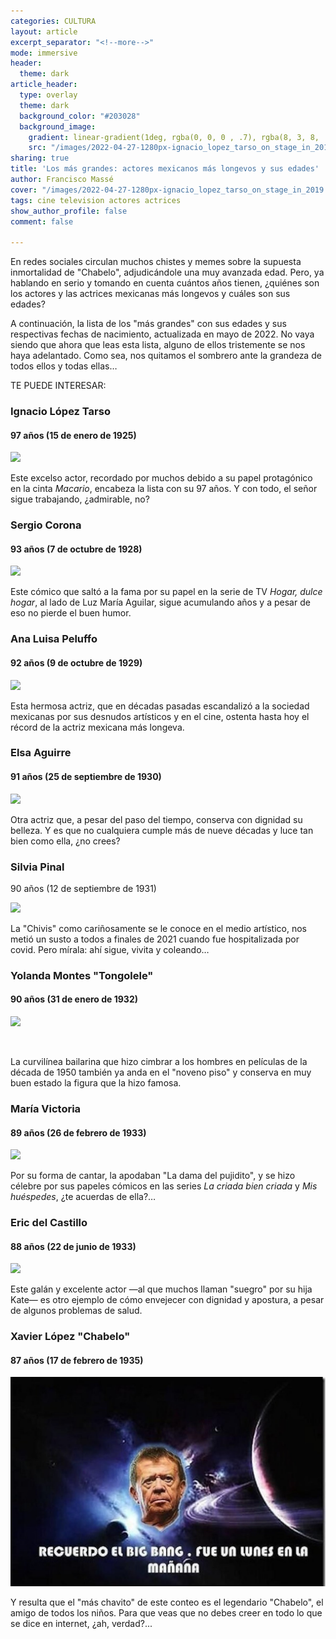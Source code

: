 ```yaml
---
categories: CULTURA
layout: article
excerpt_separator: "<!--more-->"
mode: immersive
header:
  theme: dark
article_header:
  type: overlay
  theme: dark
  background_color: "#203028"
  background_image:
    gradient: linear-gradient(1deg, rgba(0, 0, 0 , .7), rgba(8, 3, 8, .9))
    src: "/images/2022-04-27-1280px-ignacio_lopez_tarso_on_stage_in_2019.jpeg"
sharing: true
title: 'Los más grandes: actores mexicanos más longevos y sus edades'
author: Francisco Massé
cover: "/images/2022-04-27-1280px-ignacio_lopez_tarso_on_stage_in_2019.jpeg"
tags: cine television actores actrices
show_author_profile: false
comment: false

---
```

En redes sociales circulan muchos chistes y memes sobre la supuesta inmortalidad de "Chabelo", adjudicándole una muy avanzada edad. Pero, ya hablando en serio y tomando en cuenta cuántos años tienen, ¿quiénes son los actores y las actrices mexicanas más longevos y cuáles son sus edades?

A continuación, la lista de los "más grandes" con sus edades y sus respectivas fechas de nacimiento, actualizada en mayo de 2022. No vaya siendo que ahora que leas esta lista, alguno de ellos tristemente se nos haya adelantado. Como sea, nos quitamos el sombrero ante la grandeza de todos ellos y todas ellas…

TE PUEDE INTERESAR:

### Ignacio López Tarso

#### 97 años (15 de enero de 1925)

<img class="image image--xl" src="https://upload.wikimedia.org/wikipedia/commons/6/6c/Ignacio_L%C3%B3pez_Tarso_on_stage_in_2019_%28cropped%29.jpg"/>

Este excelso actor, recordado por muchos debido a su papel protagónico en la cinta _Macario_, encabeza la lista con su 97 años. Y con todo, el señor sigue trabajando, ¿admirable, no?

### Sergio Corona

#### 93 años (7 de octubre de 1928)

<img class="image image--xl" src="https://upload.wikimedia.org/wikipedia/commons/1/12/Sergio_Corona_-_Premio_Luz_de_Plata_2018.jpg"/>


Este cómico que saltó a la fama por su papel en la serie de TV _Hogar, dulce hogar_, al lado de Luz María Aguilar, sigue acumulando años y a pesar de eso no pierde el buen humor.

### Ana Luisa Peluffo

#### 92 años (9 de octubre de 1929)


<img class="image image--xl" src="https://upload.wikimedia.org/wikipedia/commons/c/c9/Ana_Luisa_de_Jes%C3%BAs_Quintana_Paz_Peluffo.jpg"/>



Esta hermosa actriz, que en décadas pasadas escandalizó a la sociedad mexicanas por sus desnudos artísticos y en el cine, ostenta hasta hoy el récord de la actriz mexicana más longeva.

### Elsa Aguirre

#### 91 años (25 de septiembre de 1930)

<img class="image image--xl" src="https://upload.wikimedia.org/wikipedia/commons/thumb/f/f2/Elsa_Aguire.jpg/943px-Elsa_Aguire.jpg"/>

Otra actriz que, a pesar del paso del tiempo, conserva con dignidad su belleza. Y es que no cualquiera cumple más de nueve décadas y luce tan bien como ella, ¿no crees?

### Silvia Pinal

90 años (12 de septiembre de 1931)

<img class="image image--xl circle border shadow" src="https://upload.wikimedia.org/wikipedia/commons/3/32/Silvia_Pinal_in_2019_%283%29.jpg"/>

La "Chivis" como cariñosamente se le conoce en el medio artístico, nos metió un susto a todos a finales de 2021 cuando fue hospitalizada por covid. Pero mírala: ahí sigue, vivita y coleando…

### Yolanda Montes "Tongolele"

#### 90 años (31 de enero de 1932)

<img class="image image--xl border rounded shadow" src="https://upload.wikimedia.org/wikipedia/commons/f/f5/Tongolele_Habana_Cuba%2C_1955_%28cropped%29.jpg"/>

![]()

La curvilínea bailarina que hizo cimbrar a los hombres en películas de la década de 1950 también ya anda en el "noveno piso" y conserva en muy buen estado la figura que la hizo famosa.

### María Victoria

#### 89 años (26 de febrero de 1933)

<img class="image image--xl border shadow" src="https://upload.wikimedia.org/wikipedia/commons/6/64/Mar%C3%ADa_Victoria_Cervantes%2C_c._1950s.jpg"/>


Por su forma de cantar, la apodaban "La dama del pujidito", y se hizo célebre por sus papeles cómicos en las series _La criada bien criada_ y _Mis_ _huéspedes_, ¿te acuerdas de ella?…

### Eric del Castillo

#### 88 años (22 de junio de 1933)


<img class="image image--xl border shadow" src="https://upload.wikimedia.org/wikipedia/commons/f/f9/Eric_del_Castillo_in_2017.jpg"/>


Este galán y excelente actor —al que muchos llaman "suegro" por su hija Kate— es otro ejemplo de cómo envejecer con dignidad y apostura, a pesar de algunos problemas de salud.

### Xavier López "Chabelo"

#### 87 años (17 de febrero de 1935)

![](/images/2022-04-27-chabelo.jpeg)

Y resulta que el "más chavito" de este conteo es el legendario "Chabelo", el amigo de todos los niños. Para que veas que no debes creer en todo lo que se dice en internet, ¿ah, verdad?...